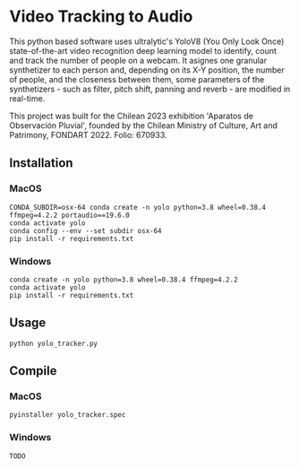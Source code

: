 # Video Tracking to Audio

This python based software uses ultralytic's YoloV8 (You Only Look Once) state-of-the-art video recognition deep learning model to identify, count and track the number of people on a webcam. It asignes one granular synthetizer to each person and, depending on its X-Y position, the number of people, and the closeness between them, some parameters of the synthetizers - such as filter, pitch shift, panning and reverb - are modified in real-time.

This project was built for the Chilean 2023 exhibition 'Aparatos de Observación Pluvial', founded by the Chilean Ministry of Culture, Art and Patrimony, FONDART 2022. Folio: 670933.

## Installation

### MacOS

```
CONDA_SUBDIR=osx-64 conda create -n yolo python=3.8 wheel=0.38.4 ffmpeg=4.2.2 portaudio==19.6.0
conda activate yolo
conda config --env --set subdir osx-64
pip install -r requirements.txt
```

### Windows

```
conda create -n yolo python=3.8 wheel=0.38.4 ffmpeg=4.2.2 
conda activate yolo
pip install -r requirements.txt
```

## Usage

```
python yolo_tracker.py
```

## Compile

### MacOS

```
pyinstaller yolo_tracker.spec
```

### Windows

```
TODO
```
